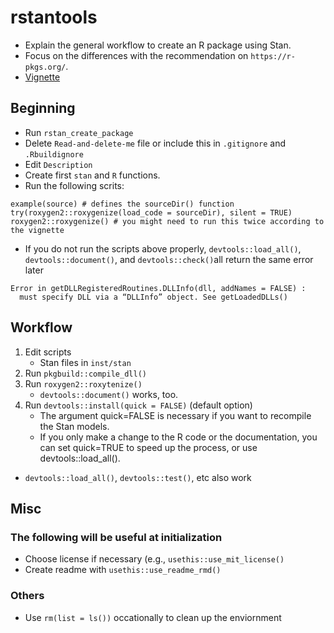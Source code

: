 # rstantools

* Explain the general workflow to create an R package using Stan.
* Focus on the differences with the recommendation on `https://r-pkgs.org/`.
* [Vignette](https://mc-stan.org/rstantools/articles/minimal-rstan-package.html)

## Beginning
* Run `rstan_create_package`
* Delete `Read-and-delete-me` file or include this in `.gitignore` and `.Rbuildignore`
* Edit `Description`
* Create first `stan` and `R` functions. 
* Run the following scrits:

```
example(source) # defines the sourceDir() function
try(roxygen2::roxygenize(load_code = sourceDir), silent = TRUE)
roxygen2::roxygenize() # you might need to run this twice according to the vignette
```
* If you do not run the scripts above properly, `devtools::load_all()`, `devtools::document()`, and `devtools::check()`all return the same error later

```
Error in getDLLRegisteredRoutines.DLLInfo(dll, addNames = FALSE) :   must specify DLL via a “DLLInfo” object. See getLoadedDLLs()
```


## Workflow
1. Edit scripts
	* Stan files in `inst/stan`
2. Run `pkgbuild::compile_dll()`
3. Run `roxygen2::roxytenize()`
	* `devtools::document()` works, too. 
4. Run `devtools::install(quick = FALSE)` (default option)
	* The argument quick=FALSE is necessary if you want to recompile the Stan models. 
	*  If you only make a change to the R code or the documentation, you can set quick=TRUE to speed up the process, or use devtools::load_all().

* `devtools::load_all()`, `devtools::test()`, etc also work

## Misc
### The following will be useful at initialization
* Choose license if necessary (e.g., `usethis::use_mit_license()`
* Create readme with `usethis::use_readme_rmd()`

### Others
* Use `rm(list = ls())` occationally to clean up the enviornment